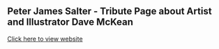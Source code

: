 ## Peter James Salter - Tribute Page about Artist and Illustrator Dave McKean
[Click here to view website](https://pjsalter.github.io/PJS-Tribute-Page-Dave-McKean/)